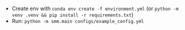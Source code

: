 - Create env with `conda env create -f environment.yml` (or `python -m venv .venv && pip install -r requirements.txt`)
- Run: `python -m smm.main configs/example_config.yml`
